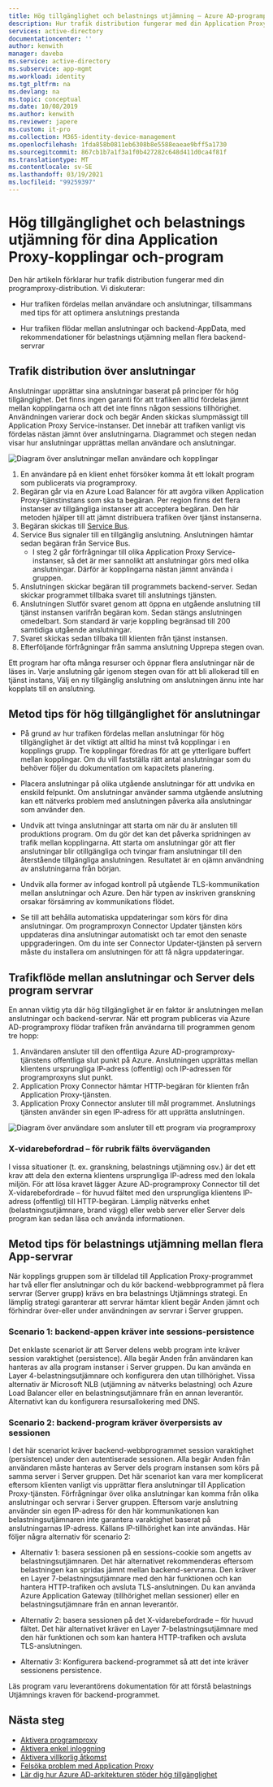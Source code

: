 ```yaml
---
title: Hög tillgänglighet och belastnings utjämning – Azure AD-programproxy
description: Hur trafik distribution fungerar med din Application Proxy-distribution. Innehåller tips för hur du optimerar anslutnings prestanda och använder belastnings utjämning för backend-servrar.
services: active-directory
documentationcenter: ''
author: kenwith
manager: daveba
ms.service: active-directory
ms.subservice: app-mgmt
ms.workload: identity
ms.tgt_pltfrm: na
ms.devlang: na
ms.topic: conceptual
ms.date: 10/08/2019
ms.author: kenwith
ms.reviewer: japere
ms.custom: it-pro
ms.collection: M365-identity-device-management
ms.openlocfilehash: 1fda858b0811eb6308b8e5588eaeae9bff5a1730
ms.sourcegitcommit: 867cb1b7a1f3a1f0b427282c648d411d0ca4f81f
ms.translationtype: MT
ms.contentlocale: sv-SE
ms.lasthandoff: 03/19/2021
ms.locfileid: "99259397"
---
```

# <a name="high-availability-and-load-balancing-of-your-application-proxy-connectors-and-applications"></a>Hög tillgänglighet och belastnings utjämning för dina Application Proxy-kopplingar och-program

Den här artikeln förklarar hur trafik distribution fungerar med din programproxy-distribution. Vi diskuterar:

- Hur trafiken fördelas mellan användare och anslutningar, tillsammans med tips för att optimera anslutnings prestanda

- Hur trafiken flödar mellan anslutningar och backend-AppData, med rekommendationer för belastnings utjämning mellan flera backend-servrar

## <a name="traffic-distribution-across-connectors"></a>Trafik distribution över anslutningar

Anslutningar upprättar sina anslutningar baserat på principer för hög tillgänglighet. Det finns ingen garanti för att trafiken alltid fördelas jämnt mellan kopplingarna och att det inte finns någon sessions tillhörighet. Användningen varierar dock och begär Anden skickas slumpmässigt till Application Proxy Service-instanser. Det innebär att trafiken vanligt vis fördelas nästan jämnt över anslutningarna. Diagrammet och stegen nedan visar hur anslutningar upprättas mellan användare och anslutningar.

![Diagram över anslutningar mellan användare och kopplingar](media/application-proxy-high-availability-load-balancing/application-proxy-connections.png)

1. En användare på en klient enhet försöker komma åt ett lokalt program som publicerats via programproxy.
2. Begäran går via en Azure Load Balancer för att avgöra vilken Application Proxy-tjänstinstans som ska ta begäran. Per region finns det flera instanser av tillgängliga instanser att acceptera begäran. Den här metoden hjälper till att jämnt distribuera trafiken över tjänst instanserna.
3. Begäran skickas till [Service Bus](../../service-bus-messaging/index.yml).
4. Service Bus signaler till en tillgänglig anslutning. Anslutningen hämtar sedan begäran från Service Bus.
   - I steg 2 går förfrågningar till olika Application Proxy Service-instanser, så det är mer sannolikt att anslutningar görs med olika anslutningar. Därför är kopplingarna nästan jämnt använda i gruppen.
5. Anslutningen skickar begäran till programmets backend-server. Sedan skickar programmet tillbaka svaret till anslutnings tjänsten.
6. Anslutningen Slutför svaret genom att öppna en utgående anslutning till tjänst instansen varifrån begäran kom. Sedan stängs anslutningen omedelbart. Som standard är varje koppling begränsad till 200 samtidiga utgående anslutningar.
7. Svaret skickas sedan tillbaka till klienten från tjänst instansen.
8. Efterföljande förfrågningar från samma anslutning Upprepa stegen ovan.

Ett program har ofta många resurser och öppnar flera anslutningar när de läses in. Varje anslutning går igenom stegen ovan för att bli allokerad till en tjänst instans, Välj en ny tillgänglig anslutning om anslutningen ännu inte har kopplats till en anslutning.


## <a name="best-practices-for-high-availability-of-connectors"></a>Metod tips för hög tillgänglighet för anslutningar

- På grund av hur trafiken fördelas mellan anslutningar för hög tillgänglighet är det viktigt att alltid ha minst två kopplingar i en kopplings grupp. Tre kopplingar föredras för att ge ytterligare buffert mellan kopplingar. Om du vill fastställa rätt antal anslutningar som du behöver följer du dokumentation om kapacitets planering.

- Placera anslutningar på olika utgående anslutningar för att undvika en enskild felpunkt. Om anslutningar använder samma utgående anslutning kan ett nätverks problem med anslutningen påverka alla anslutningar som använder den.

- Undvik att tvinga anslutningar att starta om när du är ansluten till produktions program. Om du gör det kan det påverka spridningen av trafik mellan kopplingarna. Att starta om anslutningar gör att fler anslutningar blir otillgängliga och tvingar fram anslutningar till den återstående tillgängliga anslutningen. Resultatet är en ojämn användning av anslutningarna från början.

- Undvik alla former av infogad kontroll på utgående TLS-kommunikation mellan anslutningar och Azure. Den här typen av inskriven granskning orsakar försämring av kommunikations flödet.

- Se till att behålla automatiska uppdateringar som körs för dina anslutningar. Om programproxyn Connector Updater tjänsten körs uppdateras dina anslutningar automatiskt och tar emot den senaste uppgraderingen. Om du inte ser Connector Updater-tjänsten på servern måste du installera om anslutningen för att få några uppdateringar.

## <a name="traffic-flow-between-connectors-and-back-end-application-servers"></a>Trafikflöde mellan anslutningar och Server dels program servrar

En annan viktig yta där hög tillgänglighet är en faktor är anslutningen mellan anslutningar och backend-servrar. När ett program publiceras via Azure AD-programproxy flödar trafiken från användarna till programmen genom tre hopp:

1. Användaren ansluter till den offentliga Azure AD-programproxy-tjänstens offentliga slut punkt på Azure. Anslutningen upprättas mellan klientens ursprungliga IP-adress (offentlig) och IP-adressen för programproxyns slut punkt.
2. Application Proxy Connector hämtar HTTP-begäran för klienten från Application Proxy-tjänsten.
3. Application Proxy Connector ansluter till mål programmet. Anslutnings tjänsten använder sin egen IP-adress för att upprätta anslutningen.

![Diagram över användare som ansluter till ett program via programproxy](media/application-proxy-high-availability-load-balancing/application-proxy-three-hops.png)

### <a name="x-forwarded-for-header-field-considerations"></a>X-vidarebefordrad – för rubrik fälts överväganden
I vissa situationer (t. ex. granskning, belastnings utjämning osv.) är det ett krav att dela den externa klientens ursprungliga IP-adress med den lokala miljön. För att lösa kravet lägger Azure AD-programproxy Connector till det X-vidarebefordrade – för huvud fältet med den ursprungliga klientens IP-adress (offentlig) till HTTP-begäran. Lämplig nätverks enhet (belastningsutjämnare, brand vägg) eller webb server eller Server dels program kan sedan läsa och använda informationen.

## <a name="best-practices-for-load-balancing-among-multiple-app-servers"></a>Metod tips för belastnings utjämning mellan flera App-servrar
När kopplings gruppen som är tilldelad till Application Proxy-programmet har två eller fler anslutningar och du kör backend-webbprogrammet på flera servrar (Server grupp) krävs en bra belastnings Utjämnings strategi. En lämplig strategi garanterar att servrar hämtar klient begär Anden jämnt och förhindrar över-eller under användningen av servrar i Server gruppen.
### <a name="scenario-1-back-end-application-does-not-require-session-persistence"></a>Scenario 1: backend-appen kräver inte sessions-persistence
Det enklaste scenariot är att Server delens webb program inte kräver session varaktighet (persistence). Alla begär Anden från användaren kan hanteras av alla program instanser i Server gruppen. Du kan använda en Layer 4-belastningsutjämnare och konfigurera den utan tillhörighet. Vissa alternativ är Microsoft NLB (utjämning av nätverks belastning) och Azure Load Balancer eller en belastningsutjämnare från en annan leverantör. Alternativt kan du konfigurera resursallokering med DNS.
### <a name="scenario-2-back-end-application-requires-session-persistence"></a>Scenario 2: backend-program kräver överpersists av sessionen
I det här scenariot kräver backend-webbprogrammet session varaktighet (persistence) under den autentiserade sessionen. Alla begär Anden från användaren måste hanteras av Server dels program instansen som körs på samma server i Server gruppen.
Det här scenariot kan vara mer komplicerat eftersom klienten vanligt vis upprättar flera anslutningar till Application Proxy-tjänsten. Förfrågningar över olika anslutningar kan komma från olika anslutningar och servrar i Server gruppen. Eftersom varje anslutning använder sin egen IP-adress för den här kommunikationen kan belastningsutjämnaren inte garantera varaktighet baserat på anslutningarnas IP-adress. Källans IP-tillhörighet kan inte användas.
Här följer några alternativ för scenario 2:

- Alternativ 1: basera sessionen på en sessions-cookie som angetts av belastningsutjämnaren. Det här alternativet rekommenderas eftersom belastningen kan spridas jämnt mellan backend-servrarna. Den kräver en Layer 7-belastningsutjämnare med den här funktionen och kan hantera HTTP-trafiken och avsluta TLS-anslutningen. Du kan använda Azure Application Gateway (tillhörighet mellan sessioner) eller en belastningsutjämnare från en annan leverantör.

- Alternativ 2: basera sessionen på det X-vidarebefordrade – för huvud fältet. Det här alternativet kräver en Layer 7-belastningsutjämnare med den här funktionen och som kan hantera HTTP-trafiken och avsluta TLS-anslutningen.  

- Alternativ 3: Konfigurera backend-programmet så att det inte kräver sessionens persistence.

Läs program varu leverantörens dokumentation för att förstå belastnings Utjämnings kraven för backend-programmet.

## <a name="next-steps"></a>Nästa steg

- [Aktivera programproxy](application-proxy-add-on-premises-application.md)
- [Aktivera enkel inloggning](application-proxy-configure-single-sign-on-with-kcd.md)
- [Aktivera villkorlig åtkomst](application-proxy-integrate-with-sharepoint-server.md)
- [Felsöka problem med Application Proxy](application-proxy-troubleshoot.md)
- [Lär dig hur Azure AD-arkitekturen stöder hög tillgänglighet](../fundamentals/active-directory-architecture.md)